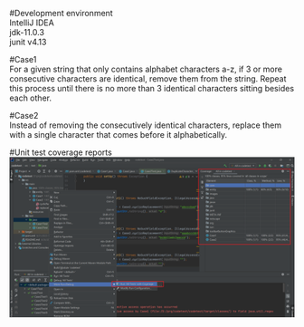 #Development environment  
IntelliJ IDEA  
jdk-11.0.3  
junit v4.13  

#Case1  
For a given string that only contains alphabet characters a-z, if 3 or more consecutive characters are identical, remove them from the string. Repeat this process until there is no more than 3 identical characters sitting besides each other.  


#Case2  
Instead of removing the consecutively identical characters, replace them with a single character that comes before it alphabetically.   


#Unit test coverage reports  
![unit test coverage reports.png](unit%20test%20coverage%20reports.png)

